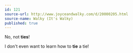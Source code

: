 ```yaml
---
id: 121
source-url: http://www.joyceandwalky.com/d/20000205.html
source-name: Walky (It's Walky)
published: true
---
```

 No, not **ties**!

 I don't even want to learn how to **tie** a tie!
